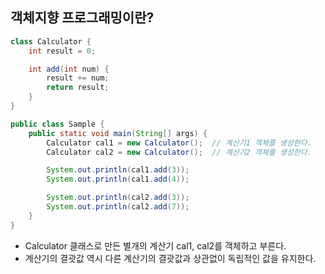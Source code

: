 ## 객체지향 프로그래밍이란?

```java
class Calculator {
    int result = 0;

    int add(int num) {
        result += num;
        return result;
    }
}

public class Sample {
    public static void main(String[] args) {
        Calculator cal1 = new Calculator();  // 계산기1 객체를 생성한다.
        Calculator cal2 = new Calculator();  // 계산기2 객체를 생성한다.

        System.out.println(cal1.add(3));
        System.out.println(cal1.add(4));

        System.out.println(cal2.add(3));
        System.out.println(cal2.add(7));
    }
}
```

- Calculator 클래스로 만든 별개의 계산기 cal1, cal2를 객체하고 부른다.
- 계산기의 결괏값 역시 다른 계산기의 결괏값과 상관없이 독립적인 값을 유지한다.
